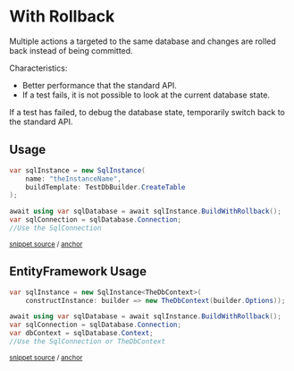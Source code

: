<!--
GENERATED FILE - DO NOT EDIT
This file was generated by [MarkdownSnippets](https://github.com/SimonCropp/MarkdownSnippets).
Source File: /pages/mdsource/with-rollback.source.md
To change this file edit the source file and then run MarkdownSnippets.
-->

# With Rollback

Multiple actions a targeted to the same database and changes are rolled back instead of being committed.

Characteristics:

 * Better performance that the standard API.
 * If a test fails, it is not possible to look at the current database state.

If a test has failed, to debug the database state, temporarily switch back to the standard API.


## Usage

<!-- snippet: WithRollback -->
<a id='snippet-withrollback'/></a>
```cs
var sqlInstance = new SqlInstance(
    name: "theInstanceName",
    buildTemplate: TestDbBuilder.CreateTable
);

await using var sqlDatabase = await sqlInstance.BuildWithRollback();
var sqlConnection = sqlDatabase.Connection;
//Use the SqlConnection
```
<sup>[snippet source](/src/LocalDb.Tests/Snippets/WithRollback.cs#L8-L17) / [anchor](#snippet-withrollback)</sup>
<!-- endsnippet -->


## EntityFramework Usage

<!-- snippet: EfWithRollback -->
<a id='snippet-efwithrollback'/></a>
```cs
var sqlInstance = new SqlInstance<TheDbContext>(
    constructInstance: builder => new TheDbContext(builder.Options));

await using var sqlDatabase = await sqlInstance.BuildWithRollback();
var sqlConnection = sqlDatabase.Connection;
var dbContext = sqlDatabase.Context;
//Use the SqlConnection or TheDbContext
```
<sup>[snippet source](/src/EfLocalDb.Tests/Snippets/WithRollback.cs#L8-L16) / [anchor](#snippet-efwithrollback)</sup>
<!-- endsnippet -->
